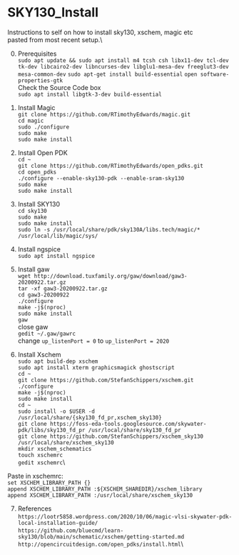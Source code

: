# SKY130_Install
Instructions to self on how to install sky130, xschem, magic etc\
pasted from most recent setup.\

0. Prerequisites\
`sudo apt update && sudo apt install m4 tcsh csh libx11-dev tcl-dev tk-dev libcairo2-dev libncurses-dev libglu1-mesa-dev freeglut3-dev mesa-common-dev`
`sudo apt-get install build-essential`
`open software-properties-gtk`\
Check the Source Code box \
`sudo apt install libgtk-3-dev build-essential`


1. Install Magic\
`git clone https://github.com/RTimothyEdwards/magic.git`\
`cd magic`\
`sudo ./configure`\
`sudo make`\
`sudo make install`

2. Install Open PDK\
`cd ~`\
`git clone https://github.com/RTimothyEdwards/open_pdks.git`\
`cd open_pdks`\
`./configure --enable-sky130-pdk --enable-sram-sky130`\
`sudo make`\
`sudo make install`

3. Install SKY130\
`cd sky130`\
`sudo make`\
`sudo make install`\
`sudo ln -s /usr/local/share/pdk/sky130A/libs.tech/magic/* /usr/local/lib/magic/sys/`

4. Install ngspice\
`sudo apt install ngspice`

5. Install gaw\
`wget http://download.tuxfamily.org/gaw/download/gaw3-20200922.tar.gz`\
`tar -xf gaw3-20200922.tar.gz`\
`cd gaw3-20200922`\
`./configure`\
`make -j$(nproc)`\
`sudo make install`\
`gaw`\
close gaw\
`gedit ~/.gaw/gawrc`\
change `up_listenPort = 0` to `up_listenPort = 2020`

6. Install Xschem\
`sudo apt build-dep xschem`\
`sudo apt install xterm graphicsmagick ghostscript`\
`cd ~`\
`git clone https://github.com/StefanSchippers/xschem.git`\
`./configure`\
`make -j$(nproc)`\
`sudo make install`\
`cd ~`\
`sudo install -o $USER -d /usr/local/share/{sky130_fd_pr,xschem_sky130}`\
`git clone https://foss-eda-tools.googlesource.com/skywater-pdk/libs/sky130_fd_pr /usr/local/share/sky130_fd_pr`\
`git clone https://github.com/StefanSchippers/xschem_sky130 /usr/local/share/xschem_sky130`\
`mkdir xschem_schematics`\
`touch xschemrc`\
`gedit xschemrc`\

Paste in xschemrc:\
`set XSCHEM_LIBRARY_PATH {}`\
`append XSCHEM_LIBRARY_PATH :${XSCHEM_SHAREDIR}/xschem_library`\
`append XSCHEM_LIBRARY_PATH :/usr/local/share/xschem_sky130`


7. References\
`https://lootr5858.wordpress.com/2020/10/06/magic-vlsi-skywater-pdk-local-installation-guide/`\
`https://github.com/bluecmd/learn-sky130/blob/main/schematic/xschem/getting-started.md`\
`http://opencircuitdesign.com/open_pdks/install.html`\
